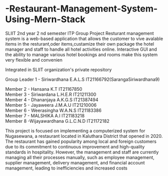 # -Restaurant-Management-System-Using-Mern-Stack
SLIIT 2nd year 2 nd semester ITP Group Project
Resturant management system is a web-based application that allows the customer to vive avalable items  in the resturant,oder items,custamize their own package the hotel manager and staff to handle all hotel  activities online. Interactive GUI and the ability to manage various hotel bookings and rooms make this  system very flexible and convenien

Integrated in SLIIT organization's private repository 

Group Leader 1 - Siriwardhana E.A.L.S IT21166792(SarangaSiriwardhana9)

Member 2 - Hansana K.T                IT21167850                                                                                                          
Member 3 - Siriwardana L.H.E.R        IT21211300                                                                                                          
Member 4 - Dhananjaya A.K.G.S         IT21387494                                                                                                          
Member 5 - Jayaweera J.M.A.U          IT21210006                                                                                                          
Member 6 - Weerasingha W.A.N.S        IT21183386                                                                                                          
Member 7 - MALSHIKA A.I               IT21183218                                                                                                          
Member 8 -Wijayawardhana G.L.C.N.D    IT21172182                                                                                                          


This project is focused on implementing a computerized system for Nugasewana, a restaurant located in Kaluthara District 
that opened in 2020. The restaurant has gained popularity among local and foreign customers due to its commitment to 
continuous improvement and high-quality standards in hospitality. However, the management and staff are currently 
managing all their processes manually, such as employee management, supplier management, delivery management, and 
financial account management, leading to inefficiencies and increased costs
















